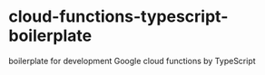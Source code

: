 # cloud-functions-typescript-boilerplate
boilerplate for development Google cloud functions by TypeScript
